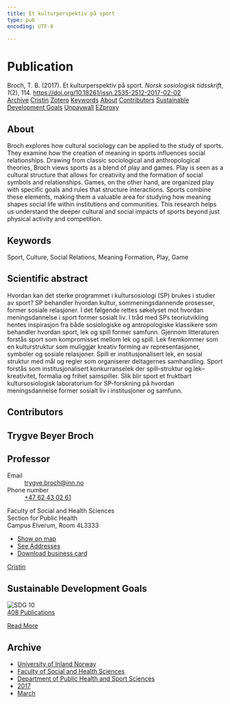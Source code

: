 ```yaml
---
title: Et kulturperspektiv på sport
type: pub
encoding: UTF-8

---
```

<h1>Publication</h1>
<article id="csl-bib-container-BI9IYYBG" class="csl-bib-container">
  <div class="csl-bib-body"> <div class="csl-entry">Broch, T. B. (2017). Et kulturperspektiv på sport. <i>Norsk sosiologisk tidsskrift</i>, <i>1</i>(2), 114. <a href="https://doi.org/10.18261/issn.2535-2512-2017-02-02">https://doi.org/10.18261/issn.2535-2512-2017-02-02</a></div> </div>
  <div class="csl-bib-buttons">
    <a href="#taxonomy-article-BI9IYYBG" alt="archive" class="csl-bib-button">Archive</a>
    <a href="https://app.cristin.no/results/show.jsf?id=1462210" alt="Cristin" class="csl-bib-button">Cristin</a>
    <a href="http://zotero.org/groups/5881554/items/BI9IYYBG" alt="Zotero" class="csl-bib-button">Zotero</a>
    <a href="#keywords-article-BI9IYYBG" alt="keywords" class="csl-bib-button">Keywords</a>
    <a href="#about-article-BI9IYYBG" alt="about_pub" class="csl-bib-button">About</a>
    <a href="#contributors-article-BI9IYYBG" alt="contributors" class="csl-bib-button">Contributors</a>
    <a href="#sdg-article-BI9IYYBG" alt="sdg" class="csl-bib-button">Sustainable Development Goals</a>
    <a href="https://www.idunn.no/file/pdf/66946546/et_kulturperspektiv_paa_sport.pdf" alt="Unpaywall" class="csl-bib-button">Unpaywall</a>
    <a href="https://www.idunn.no/file/pdf/66946546/et_kulturperspektiv_paa_sport.pdf" alt="EZproxy" class="csl-bib-button">EZproxy</a>
  </div>
  <div id="csl-bib-meta-container-BI9IYYBG"></div>
</article>
<div id="csl-bib-meta-BI9IYYBG" class="csl-bib-meta">
  <article id="about-article-BI9IYYBG" class="about_pub-article">
    <h1>About</h1>
    Broch explores how cultural sociology can be applied to the study of sports. They examine how the creation of meaning in sports influences social relationships. Drawing from classic sociological and anthropological theories, Broch views sports as a blend of play and games. Play is seen as a cultural structure that allows for creativity and the formation of social symbols and relationships. Games, on the other hand, are organized play with specific goals and rules that structure interactions. Sports combine these elements, making them a valuable area for studying how meaning shapes social life within institutions and communities. This research helps us understand the deeper cultural and social impacts of sports beyond just physical activity and competition.
  </article>
  <article id="keywords-article-BI9IYYBG" class="keywords-article">
    <h1>Keywords</h1>
    Sport, Culture, Social Relations, Meaning Formation, Play, Game
  </article>
  <article id="abstract-article-BI9IYYBG" class="abstract-article">
    <h1>Scientific abstract</h1>
    Hvordan kan det sterke programmet i kultursosiologi (SP) brukes i studier av sport? SP behandler hvordan kultur, sommeningsdannende prosesser, former sosiale relasjoner. I det følgende rettes søkelyset mot hvordan meningsdannelse i sport former sosialt liv. I tråd med SPs teoriutvikling hentes inspirasjon fra både sosiologiske og antropologiske klassikere som behandler hvordan sport, lek og spill former samfunn. Gjennom litteraturen forstås sport som kompromisset mellom lek og spill. Lek fremkommer som en kulturstruktur 
som muliggjør kreativ forming av representasjoner, symboler og sosiale relasjoner. Spill er institusjonalisert lek, en sosial struktur med mål og regler som organiserer deltagernes 
samhandling. Sport forstås som institusjonalisert konkurranselek der spill–struktur og lek–kreativitet, formalia og frihet samspiller. Slik blir sport et fruktbart kultursosiologisk laboratorium for SP-forskning på hvordan meningsdannelse former sosialt liv i institusjoner 
og samfunn.
  </article>
  <article id="contributors-article-BI9IYYBG" class="contributors-article">
    <h1>Contributors</h1>
    <div class="personas"> <div class="vrtx-hinn-person-card"> <div class="photo"> <i class="lar la-user-circle missing-person"></i> </div> <div class="info"> <hgroup><h1>Trygve Beyer Broch</h1> <h2>Professor</h2> </hgroup><dl> <dt>Email</dt> <dd> <a href="mailto:trygve.broch@inn.no">trygve.broch@inn.no</a> </dd> <dt>Phone number</dt> <dd><a href="tel:+4762430261"> +47 62 43 02 61 </a></dd> </dl> <p> Faculty of Social and Health Sciences<br> Section for Public Health<br> Campus Elverum, Room 4L3333 </p> <ul class="vrtx-hinn-links"> <li><a href="https://www.google.com/maps?q=60.88177,11.53669">Show on map</a></li> <li><a href="https://www.inn.no/english/find-an-employee/trygve-broch.html#vrtx-hinn-addresses">See Addresses</a></li> <li><a href="https://www.inn.no/english/find-an-employee/trygve-broch.html?vrtx=vcf">Download business card</a></li> </ul> </div> </div> <a href="https://app.cristin.no/persons/show.jsf?id=328623" alt="Cristin URL" class="personas-cristin">Cristin</a> </div>
  </article>
  <article id="sdg-article-BI9IYYBG" class="sdg-article">
    <h1>Sustainable Development Goals</h1>
    <div class="sdg-container"><div id="sdg10" class="sdg">
        <img src="{{< params subfolder >}}images/sdg/sdg10_en.png" class="image" alt="SDG 10">
        <div class="sdg-overlay">
          <a href="{{< params subfolder >}}en/archive/?sdg=10#archive" class="sdg-publication-count"><span>408</span> Publications</a>
          <p><a href="https://sdgs.un.org/goals/goal10" class="sdg-read-more">Read More</a></p>
        </div>
      </div></div>
  </article>
  <article id="taxonomy-article-BI9IYYBG" class="taxonomy-article">
    <h1>Archive</h1>
    <ul>
      <li><a href="{{< params subfolder >}}en/archive/?key=3DCRN523">University of Inland Norway</a></li>
      <li><a href="{{< params subfolder >}}en/archive/?key=IDKFS3MX">Faculty of Social and Health Sciences</a></li>
      <li><a href="{{< params subfolder >}}en/archive/?key=FJXE3Z8X">Department of Public Health and Sport Sciences</a></li>
      <li><a href="{{< params subfolder >}}en/archive/?key=Y3QE4BPW">2017</a></li>
      <li><a href="{{< params subfolder >}}en/archive/?key=IB6E4MXQ">March</a></li>
    </ul>
  </article>
</div>
